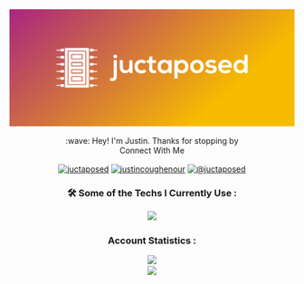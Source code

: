 <div id="header" align="center">
  <img src="https://github.com/juctaposed/juctaposed/blob/main/cover.png" width="600"/>
  <p align="center">
    :wave: Hey! I'm Justin. Thanks for stopping by
    <br>Connect With Me</br>
  </p>
<div id ="badges" align="center">
<a href="https://twitter.com/juctaposed" target="blank"><img align="center" src="https://raw.githubusercontent.com/rahuldkjain/github-profile-readme-generator/master/src/images/icons/Social/twitter.svg" alt="juctaposed" height="30" width="40" /></a>
<a href="https://linkedin.com/in/justincoughenour" target="blank"><img align="center" src="https://raw.githubusercontent.com/rahuldkjain/github-profile-readme-generator/master/src/images/icons/Social/linked-in-alt.svg" alt="justincoughenour" height="30" width="40" /></a>
<a href="https://hashnode.com/@juctaposed" target="blank"><img align="center" src="https://raw.githubusercontent.com/rahuldkjain/github-profile-readme-generator/master/src/images/icons/Social/hashnode.svg" alt="@juctaposed" height="30" width="40" /></a>
  
 </div>
  
### :hammer_and_wrench: Some of the Techs I Currently Use : 
  <div id="tools" align="center">
  <img src ="https://skills.thijs.gg/icons?i=html,css,js,mongodb,nodejs,express,git,bash,py,cpp,react,bootstrap,tailwind,linux,](https://skills.thijs.gg)"
  </div>

### Account Statistics : 
  <div id ="streaks" align="center">
    <img src="http://github-readme-streak-stats.herokuapp.com?user=juctaposed&theme=highcontrast](https://git.io/streak-stats)">
  </div>
    
<!-- ### Stats :  -->
  <div id ="stats" align="center">
    <img src="https://github-readme-stats.vercel.app/api/top-langs/?username=juctaposed&layout=compact&theme=vision-friendly-dark">
   </div>
</div>
